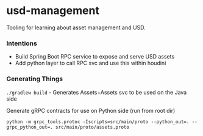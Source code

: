 # usd-management
Tooling for learning about asset management and USD.

### Intentions
- Build Spring Boot RPC service to expose and serve USD assets
- Add python layer to call RPC svc and use this within houdini

### Generating Things

`./gradlew build` - Generates Assets+Assets svc to be used on the Java side

Generate gRPC contracts for use on Python side (run from root dir)

`python -m grpc_tools.protoc -Iscripts=src/main/proto --python_out=. --grpc_python_out=. src/main/proto/assets.proto`
